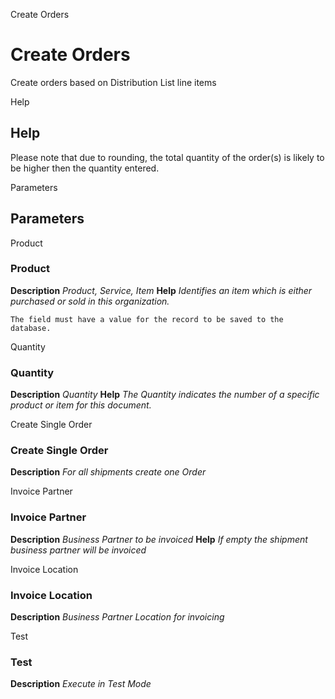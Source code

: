 
Create Orders
# Create Orders


Create orders based on Distribution List line items

Help
## Help

Please note that due to rounding, the total quantity of the order(s) is likely to be higher then the quantity entered.

Parameters
## Parameters


Product
### Product

**Description**
 *Product, Service, Item*
**Help**
 *Identifies an item which is either purchased or sold in this organization.*

```
The field must have a value for the record to be saved to the database.
```
Quantity
### Quantity

**Description**
 *Quantity*
**Help**
 *The Quantity indicates the number of a specific product or item for this document.*

Create Single Order
### Create Single Order

**Description**
 *For all shipments create one Order*

Invoice Partner
### Invoice Partner

**Description**
 *Business Partner to be invoiced*
**Help**
 *If empty the shipment business partner will be invoiced*

Invoice Location
### Invoice Location

**Description**
 *Business Partner Location for invoicing*

Test
### Test

**Description**
 *Execute in Test Mode*
